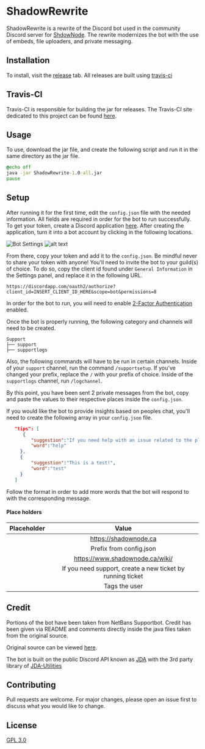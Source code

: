 # ShadowRewrite

ShadowRewrite is a rewrite of the Discord bot used in the community Discord server for [ShdowNode](https://shadownode.ca). The rewrite modernizes the bot with the use of embeds, file uploaders, and private messaging. 

## Installation

To install, visit the [release](https://github.com/YourMCGeek/ShadowRewrite/releases) tab. All releases are built using [travis-ci](https://travis-ci.org)

## Travis-CI

Travis-CI is responsible for building the jar for releases. The Travis-CI site dedicated to this project can be found [here](https://travis-ci.org/YourMCGeek/ShadowRewrite).

## Usage

To use, download the jar file, and create the following script and run it in the same directory as the jar file. 


```bat
@echo off
java -jar ShadowRewrite-1.0-all.jar
pause
```
## Setup
After running it for the first time, edit the `config.json` file with the needed information. All fields are required in order for the bot to run successfully. To get your token, create a Discord application [here](https://discordapp.com/developers/applications).  After creating the application, turn it into a bot account by clicking in the following locations.

![Bot Settings](https://i.yourmcgeek.ga/f9jg5.png 'Bot Settings Location')
![alt text](https://i.yourmcgeek.ga/ak5q3.png 'Build a bot')

From there, copy your token and add it to the `config.json`. Be mindful never to share your token with anyone! You'll need to invite the bot to your guild(s) of choice. To do so, copy the client id found under `General Information` in the Settings panel, and replace it in the following URL.
```
https://discordapp.com/oauth2/authorize?client_id=INSERT_CLIENT_ID_HERE&scope=bot&permissions=8
```
In order for the bot to run, you will need to enable [2-Factor Authentication](https://support.discordapp.com/hc/en-us/articles/219576828-Setting-up-Two-Factor-Authentication) enabled.

Once the bot is properly running, the following category and channels will need to be created. 
```
Support
├── support
├── supportlogs
```
Also, the following commands will have to be run in certain channels. Inside of your `support` channel, run the command `/supportsetup`. If you've changed your prefix, replace the `/` with your prefix of choice. Inside of the `supportlogs` channel, run `/logchannel`. 

By this point, you have been sent 2 private messages from the bot, copy and paste the values to their respective places inside the `config.json`.

If you would like the bot to provide insights based on peoples chat, you'll need to create the following array in your `config.json` file.
```JSON
   "tips": [  
      {  
         "suggestion":"If you need help with an issue related to the plugin run the `<prefix>help` command!",
         "word":"help"
     },
     {  
         "suggestion":"This is a test!",
         "word":"test"
     }
   ]
```
Follow the format in order to add more words that the bot will respond to with the corresponding message. 

#### Place holders

|  Placeholder 	|                                  Value                                  	|
|:------------:	|  :-----------------------------------------------------------------------:	|
|    <forum>   	|                          https://shadownode.ca                          	|
|   <prefix>   	|                         Prefix from config.json                         	|
|    <wiki>    	|                     https://www.shadownode.ca/wiki/                     	|
|   <support>  	|       If you need support, create a new ticket by running <prefix>ticket    |
|   <tag>     	|                              Tags the user                                  |

## Credit
Portions of the bot have been taken from NetBans Supportbot. Credit has been given via README and comments directly inside the java files taken from the original source.

Original source can be viewed [here](https://github.com/netbans/supportbot). 

The bot is built on the public Discord API known as [JDA](https://github.com/DV8FromTheWorld/JDA) with the 3rd party library of [JDA-Utilities](https://github.com/JDA-Applications/JDA-Utilities)

## Contributing
Pull requests are welcome. For major changes, please open an issue first to discuss what you would like to change.

## License
[GPL 3.0](https://github.com/YourMCGeek/ShadowRewrite/blob/master/LICENSE)